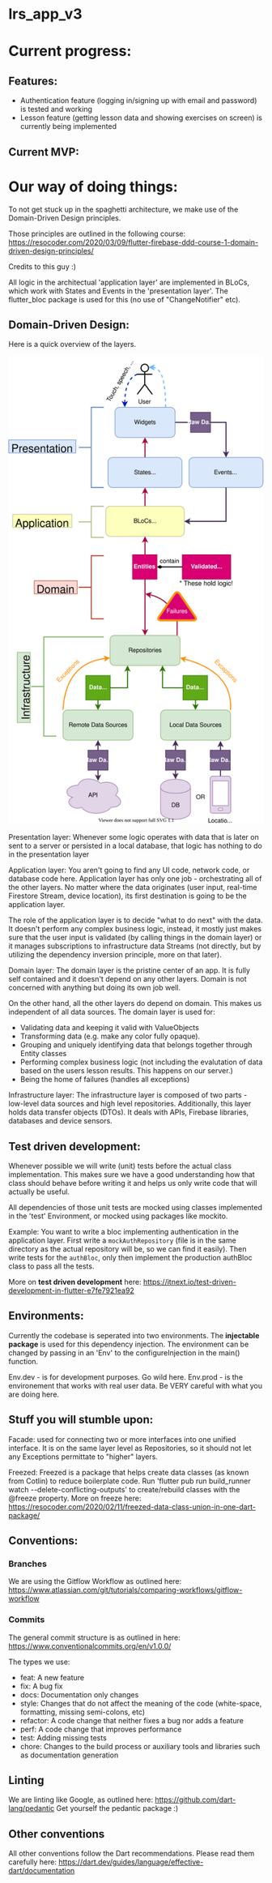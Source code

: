 # lrs_app_v3


# Current progress:

## Features:
- Authentication feature (logging in/signing up with email and password) is tested and working
- Lesson feature (getting lesson data and showing exercises on screen) is currently being implemented

## Current MVP:



# Our way of doing things:

To not get stuck up in the spaghetti architecture, we make use of the Domain-Driven Design principles.

Those principles are outlined in the following course:
 https://resocoder.com/2020/03/09/flutter-firebase-ddd-course-1-domain-driven-design-principles/

 Credits to this guy :)

 All logic in the architectual 'application layer' are implemented in BLoCs, which work with States and Events in the 'presentation layer'. 
 The flutter_bloc package is used for this (no use of "ChangeNotifier" etc).

## Domain-Driven Design:

Here is a quick overview of the layers. 

![alt text](/doc/DDD-Flutter-Diagram-v3.svg "Layers")

 Presentation layer: 
 Whenever some logic operates with data that is later on sent to a server or persisted in a local database, that logic has nothing to do in the presentation layer

 Application layer:
 You aren't going to find any UI code, network code, or database code here. Application layer has only one job - orchestrating all of the other layers. No matter where the data originates (user input, real-time Firestore Stream, device location), its first destination is going to be the application layer.

 The role of the application layer is to decide "what to do next" with the data. It doesn't perform any complex business logic, instead, it mostly just makes sure that the user input is validated (by calling things in the domain layer) or it manages subscriptions to infrastructure data Streams (not directly, but by utilizing the dependency inversion principle, more on that later).

Domain layer:
The domain layer is the pristine center of an app. It is fully self contained and it doesn't depend on any other layers. Domain is not concerned with anything but doing its own job well.

On the other hand, all the other layers do depend on domain. This makes us independent of all data sources. 
The domain layer is used for:
- Validating data and keeping it valid with ValueObjects
- Transforming data (e.g. make any color fully opaque).
- Grouping and uniquely identifying data that belongs together through Entity classes
- Performing complex business logic (not including the evalutation of data based on the users lesson results. This happens on our server.)
- Being the home of failures (handles all exceptions)

Infrastructure layer:
The infrastructure layer is composed of two parts - low-level data sources and high level repositories. Additionally, this layer holds data transfer objects (DTOs). It deals with APIs, Firebase libraries, databases and device sensors.


## Test driven development:

Whenever possible we will write (unit) tests before the actual class implementation. This makes sure we have a good understanding how that class should behave before writing it and helps us only write code that will actually be useful. 

All dependencies of those unit tests are mocked using classes implemented in the 'test' Environment, or mocked using packages like mockito. 

Example: You want to write a bloc implementing authentication in the application layer. First write a `mockAuthRepository` (file is in the same directory as the actual repository will be, so we can find it easily). Then write tests for the `authBloc`, only then implement the production authBloc class to pass all the tests.  

More on **test driven development** here: https://itnext.io/test-driven-development-in-flutter-e7fe7921ea92



## Environments:

Currently the codebase is seperated into two environments. The **injectable package** is used for this dependency injection. The environment can be changed by passing in an 'Env' to the configureInjection in the main() function. 

Env.dev - is for development purposes. Go wild here.
Env.prod - is the environement that works with real user data. Be VERY careful with what you are doing here. 


## Stuff you will stumble upon:

Facade:
used for connecting two or more interfaces into one unified interface. It is on the same layer level as Repositories, so it should not let any Exceptions permittate to "higher" layers.

Freezed:
Freezed is a package that helps create data classes (as known from Cotlin) to reduce boilerplate code. Run 'flutter pub run build_runner watch --delete-conflicting-outputs' to create/rebuild classes with the @freeze property. More on freeze here: https://resocoder.com/2020/02/11/freezed-data-class-union-in-one-dart-package/


## Conventions:

### Branches

We are using the Gitflow Workflow as outlined here: https://www.atlassian.com/git/tutorials/comparing-workflows/gitflow-workflow

### Commits

The general commit structure is as outlined in here: https://www.conventionalcommits.org/en/v1.0.0/

The types we use:

- feat: A new feature
- fix: A bug fix
- docs: Documentation only changes
- style: Changes that do not affect the meaning of the code (white-space, formatting, missing semi-colons, etc)
- refactor: A code change that neither fixes a bug nor adds a feature
- perf: A code change that improves performance
- test: Adding missing tests
- chore: Changes to the build process or auxiliary tools and libraries such as documentation generation

## Linting

We are linting like Google, as outlined here: https://github.com/dart-lang/pedantic
Get yourself the pedantic package :)

## Other conventions

All other conventions follow the Dart recommendations. Please read them carefully here: https://dart.dev/guides/language/effective-dart/documentation






